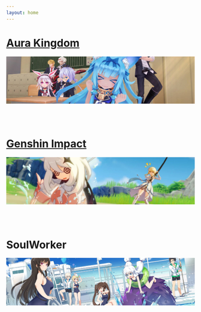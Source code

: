 ```yaml
---
layout: home
---
```



# [Aura Kingdom](./aura-kingdom/)

![AuraKingdom](./assets/img/aura-kingdom-banner.jpg)

<br/><br/>

# [Genshin Impact](./genshin-impact/)

![AuraKingdom](./assets/img/genshin-impact-banner.jpg)

<br/><br/>

# SoulWorker 
![SoulWorker](./assets/img/soulworker-banner.jpg)
